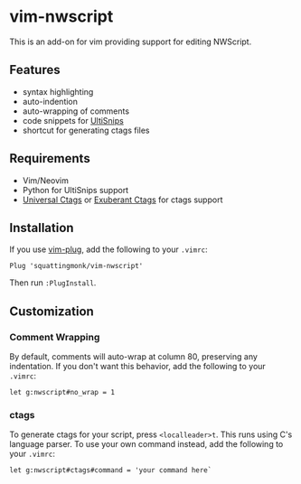 # vim-nwscript

This is an add-on for vim providing support for editing NWScript.

## Features
- syntax highlighting
- auto-indention
- auto-wrapping of comments
- code snippets for [UltiSnips](https://github.com/SirVer/ultisnips)
- shortcut for generating ctags files

## Requirements
- Vim/Neovim
- Python for UltiSnips support
- [Universal Ctags](https://github.com/universal-ctags/ctags) or [Exuberant 
  Ctags](http://ctags.sourceforge.net/) for ctags support

## Installation
If you use [vim-plug](https://github.com/junegunn/vim-plug), add the following 
to your `.vimrc`:

````
Plug 'squattingmonk/vim-nwscript'
````

Then run `:PlugInstall`.

## Customization

### Comment Wrapping
By default, comments will auto-wrap at column 80, preserving any indentation. 
If you don't want this behavior, add the following to your `.vimrc`:

```
let g:nwscript#no_wrap = 1
```

### ctags
To generate ctags for your script, press `<localleader>t`. This runs using C's 
language parser. To use your own command instead, add the following to your 
`.vimrc`:

````
let g:nwscript#ctags#command = 'your command here`
````

